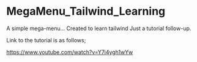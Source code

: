 # MegaMenu_Tailwind_Learning
A simple mega-menu...
Created to learn tailwind
Just a tutorial follow-up.

Link to the tutorial is as follows;

https://www.youtube.com/watch?v=Y7i4ygh1wYw
